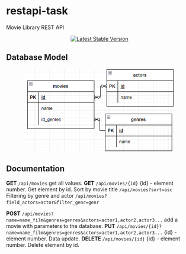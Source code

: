 # restapi-task
Movie Library REST API

<p align="center">
<a href="https://packagist.org/packages/laravel/framework"><img src="https://img.shields.io/packagist/v/laravel/framework" alt="Latest Stable Version"></a>
</p>

## Database Model
<p align="center">
<img src="/dev/images/database_model.png" alt="Database model">
</p>

## Documentation

**GET** `/api/movies` get all values.
**GET** `/api/movies/{id}` {id} - element number. Get element by id.
Sort by movie title `/api/movies?sort=asc`
Filtering by genre and actor `/api/movies?field_actors=actor&filter_genr=genr`

**POST** `/api/movies?name=name_film&genres=genres&actors=actor1,actor2,actor3...` add a movie with parameters to the database.
**PUT** `/api/movies/{id}?name=name_film&genres=genres&actors=actor1,actor2,actor3...` {id} - element number. Data update.
**DELETE** `/api/movies/{id}` {id} - element number. Delete element by id.
